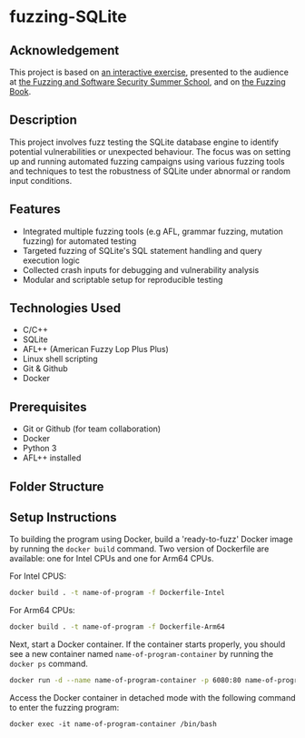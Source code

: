 # fuzzing-SQLite

## Acknowledgement

This project is based on [an interactive exercise](https://jzamudio.com/sql-grammar-based-fuzzer/), presented to the audience at [the Fuzzing and Software Security Summer School](https://fuzzing.comp.nus.edu.sg/), and on [the Fuzzing Book](https://www.fuzzingbook.org/).

## Description

This project involves fuzz testing the SQLite database engine to identify potential vulnerabilities or unexpected behaviour. The focus was on setting up and running automated fuzzing campaigns using various fuzzing tools and techniques to test the robustness of SQLite under abnormal or random input conditions.

## Features
- Integrated multiple fuzzing tools (e.g AFL, grammar fuzzing, mutation fuzzing) for automated testing
- Targeted fuzzing of SQLite's SQL statement handling and query execution logic
- Collected crash inputs for debugging and vulnerability analysis
- Modular and scriptable setup for reproducible testing

## Technologies Used
- C/C++
- SQLite
- AFL++ (American Fuzzy Lop Plus Plus)
- Linux shell scripting
- Git & Github
- Docker

## Prerequisites
- Git or Github (for team collaboration)
- Docker
- Python 3
- AFL++ installed

## Folder Structure

## Setup Instructions
To building the program using Docker, build a 'ready-to-fuzz' Docker image by running the `docker build` command. Two version of Dockerfile are available: one for Intel CPUs and one for Arm64 CPUs.

For Intel CPUS:
```bash
docker build . -t name-of-program -f Dockerfile-Intel
```

For Arm64 CPUs:
```bash
docker build . -t name-of-program -f Dockerfile-Arm64
```

Next, start a Docker container. If the container starts properly, you should see a new container named `name-of-program-container` by running the `docker ps` command.

```bash
docker run -d --name name-of-program-container -p 6080:80 name-of-program
```

Access the Docker container in detached mode with the following command to enter the fuzzing program:
```
docker exec -it name-of-program-container /bin/bash
```
